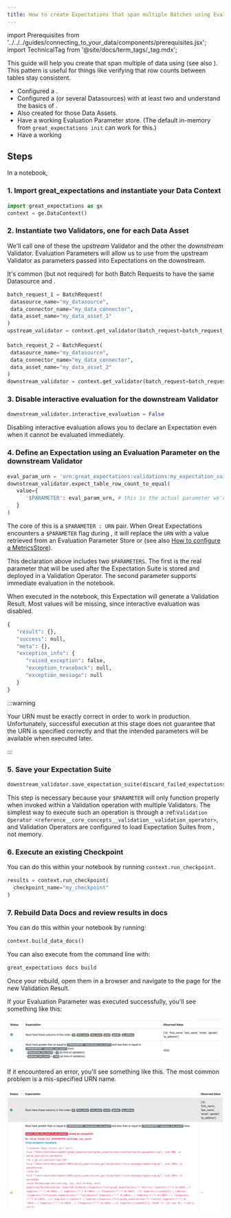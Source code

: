 ```yaml
---
title: How to create Expectations that span multiple Batches using Evaluation Parameters
---
```


import Prerequisites from '../../../guides/connecting_to_your_data/components/prerequisites.jsx';
import TechnicalTag from '@site/docs/term_tags/_tag.mdx';

This guide will help you create <TechnicalTag tag="expectation" text="Expectations" /> that span multiple <TechnicalTag tag="batch" text="Batches" /> of data using <TechnicalTag tag="evaluation_parameter" text="Evaluation Parameters" /> (see also <TechnicalTag tag="evaluation_parameter_store" text="Evaluation Parameter Stores" />). This pattern is useful for things like verifying that row counts between tables stay consistent.

<Prerequisites>

- Configured a <TechnicalTag tag="data_context" text="Data Context" />.
- Configured a <TechnicalTag tag="datasource" text="Datasource" /> (or several Datasources) with at least two <TechnicalTag tag="data_asset" text="Data Assets" /> and understand the basics of <TechnicalTag tag="batch_request" text="Batch Requests" />.
- Also created <TechnicalTag tag="expectation_suite" text="Expectations Suites" /> for those Data Assets.
- Have a working Evaluation Parameter store. (The default in-memory <TechnicalTag tag="store" text="Store" /> from ``great_expectations init`` can work for this.)
- Have a working <TechnicalTag tag="checkpoint" text="Checkpoint" />

</Prerequisites>

## Steps

In a notebook,

### 1. Import great_expectations and instantiate your Data Context

```python
import great_expectations as gx
context = ge.DataContext()
```

### 2. Instantiate two Validators, one for each Data Asset

We'll call one of these <TechnicalTag tag="validator" text="Validators" /> the *upstream* Validator and the other the *downstream* Validator. Evaluation Parameters will allow us to use <TechnicalTag tag="validation_result" text="Validation Results" /> from the upstream Validator as parameters passed into Expectations on the downstream.

It's common (but not required) for both Batch Requests to have the same Datasource and <TechnicalTag tag="data_connector" text="Data Connector" />.

 ```python
batch_request_1 = BatchRequest(
  datasource_name="my_datasource",
  data_connector_name="my_data_connector",
  data_asset_name="my_data_asset_1"
)
upstream_validator = context.get_validator(batch_request=batch_request_1, expectation_suite_name="my_expectation_suite_1")

batch_request_2 = BatchRequest(
  datasource_name="my_datasource",
  data_connector_name="my_data_connector",
  data_asset_name="my_data_asset_2"
)
downstream_validator = context.get_validator(batch_request=batch_request_2, expectation_suite_name="my_expectation_suite_2")
```

### 3. Disable interactive evaluation for the downstream Validator

```python
downstream_validator.interactive_evaluation = False
```

Disabling interactive evaluation allows you to declare an Expectation even when it cannot be evaluated immediately.

### 4. Define an Expectation using an Evaluation Parameter on the downstream Validator

```python
eval_param_urn = 'urn:great_expectations:validations:my_expectation_suite_1:expect_table_row_count_to_be_between.result.observed_value'
downstream_validator.expect_table_row_count_to_equal(
   value={
      '$PARAMETER': eval_param_urn, # this is the actual parameter we're going to use in the validation
   }
)
```

The core of this is a ``$PARAMETER : URN`` pair. When Great Expectations encounters a ``$PARAMETER`` flag during <TechnicalTag tag="validation" text="Validation" />, it will replace the ``URN`` with a value retrieved from an Evaluation Parameter Store or <TechnicalTag tag="metric_store" text="Metrics Store" /> (see also [How to configure a MetricsStore](../../../guides/setup/configuring_metadata_stores/how_to_configure_a_metricsstore.md)).

This declaration above includes two ``$PARAMETERS``. The first is the real parameter that will be used after the Expectation Suite is stored and deployed in a Validation Operator. The second parameter supports immediate evaluation in the notebook.

When executed in the notebook, this Expectation will generate a Validation Result. Most values will be missing, since interactive evaluation was disabled.

```python
{
   "result": {},
   "success": null,
   "meta": {},
   "exception_info": {
      "raised_exception": false,
      "exception_traceback": null,
      "exception_message": null
   }
}
 ```

:::warning

Your URN must be exactly correct in order to work in production. Unfortunately, successful execution at this stage does not guarantee that the URN is specified correctly and that the intended parameters will be available when executed later.

:::

### 5. Save your Expectation Suite

 ```python
 downstream_validator.save_expectation_suite(discard_failed_expectations=False)
 ```

This step is necessary because your ``$PARAMETER`` will only function properly when invoked within a Validation operation with multiple Validators. The simplest way to execute such an operation is through a :ref:`Validation Operator <reference__core_concepts__validation__validation_operator>`, and Validation Operators are configured to load Expectation Suites from <TechnicalTag tag="expectation_store" text="Expectation Stores" />, not memory.

### 6. Execute an existing Checkpoint

You can do this within your notebook by running ``context.run_checkpoint``.

```python
results = context.run_checkpoint(
  checkpoint_name="my_checkpoint"
)
```

### 7. Rebuild Data Docs and review results in docs

You can do this within your notebook by running:

```python
context.build_data_docs()
```

You can also execute from the command line with:

```bash
great_expectations docs build
```

Once your <TechnicalTag tag="data_docs" text="Data Docs" /> rebuild, open them in a browser and navigate to the page for the new Validation Result.

If your Evaluation Parameter was executed successfully, you'll see something like this:

![image](../../../../docs/images/evaluation_parameter_success.png)

If it encountered an error, you'll see something like this. The most common problem is a mis-specified URN name.

![image](../../../../docs/images/evaluation_parameter_error.png)

